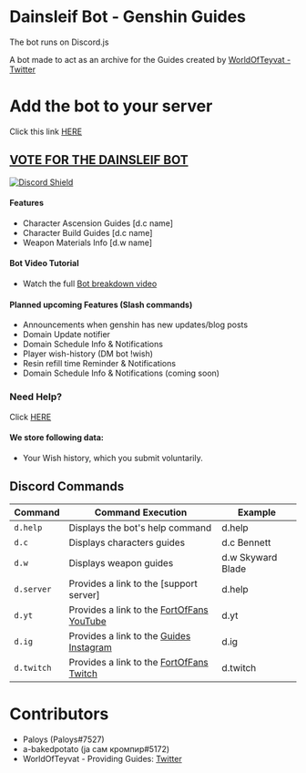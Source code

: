 # Dainsleif Bot - Genshin Guides

The bot runs on Discord.js 

A bot made to act as an archive for the Guides created by [WorldOfTeyvat - Twitter](https://twitter.com/WorldOfTeyvat)

# Add the bot to your server

Click this link [HERE](https://discord.com/api/oauth2/authorize?client_id=872528910301163551&permissions=8&scope=bot%20applications.commands)

## [VOTE FOR THE DAINSLEIF BOT](https://top.gg/bot/872528910301163551/vote)

[![Discord Shield](https://discord.com/api/guilds/847884308353122396/widget.png?style=shield)](https://discord.gg/worldofteyvat)

#### Features

- Character Ascension Guides [d.c name]
- Character Build Guides [d.c name]
- Weapon Materials Info [d.w name]

#### Bot Video Tutorial

- Watch the full [Bot breakdown video](https://youtu.be/b4pmqyxYuQ4)

#### Planned upcoming Features (Slash commands)

- Announcements when genshin has new updates/blog posts
- Domain Update notifier
- Domain Schedule Info & Notifications
- Player wish-history (DM bot !wish)
- Resin refill time Reminder & Notifications
- Domain Schedule Info & Notifications (coming soon)


### Need Help?

Click [HERE](https://discord.gg/m2zg7tmsYv)

#### We store following data: 

- Your Wish history, which you submit voluntarily.

## Discord Commands

| Command                        | Command Execution                                                    | Example                       |
| ------------------------------ | -------------------------------------------------------------------- | ----------------------------- |
| `d.help`                       | Displays the bot's help command 					| d.help 			|
| `d.c`                     	 | Displays characters guides 						| d.c Bennett 			|
| `d.w`                      	 | Displays weapon guides 						| d.w Skyward Blade 		|
| `d.server`                     | Provides a link to the [support server] 				| d.help			|
| `d.yt`                       	 | Provides a link to the [FortOfFans YouTube](https://bit.ly/FortYT) 	| d.yt 	    			|
| `d.ig`                     	 | Provides a link to the [Guides Instagram](https://bit.ly/cele-ig) 	| d.ig  			|
| `d.twitch`                     | Provides a link to the [FortOfFans Twitch](https://twitch.tv/FortOfFans)| d.twitch  			|



# Contributors

- Paloys (Paloys#7527)
- a-bakedpotato (ја сам кромпир#5172)
- WorldOfTeyvat - Providing Guides: [Twitter](https://twitter.com/WorldOfTeyvat?s=09)
